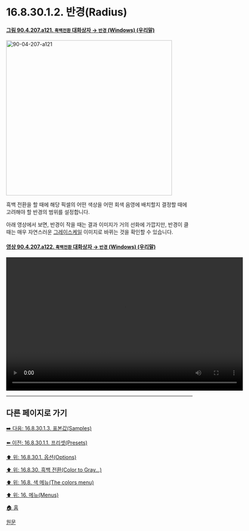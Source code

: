# 16.8.30.1.2. 반경(Radius)

<a id="90-04-207-a121"></a>

#### [그림 90.4.207.a121. `흑백전환` 대화상자 → `반경` (Windows) (우리말)](./90-04-0207-color_to_gray.md#90-04-207-a121)
<img width="448" height="419" alt="90-04-207-a121" src="https://github.com/user-attachments/assets/b4cce4bf-3e4b-4055-9923-c4d49682c666" />

흑백 전환을 할 때에 해당 픽셀의 어떤 색상을 어떤 회색 음영에 배치할지 결정할 때에 고려해야 할 반경의 범위를 설정합니다.

아래 영상에서 보면, 반경이 작을 때는 결과 이미지가 거의 선화에 가깝지만, 반경이 클 때는 매우 자연스러운 [그레이스케일](./19-glossaryx-color_mode_grayscale.md) 이미지로 바뀌는 것을 확인할 수 있습니다.

<a id="90-04-207-a122"></a>

#### [영상 90.4.207.a122. `흑백전환` 대화상자 → `반경` (Windows) (우리말)](./90-04-0207-color_to_gray.md#90-04-207-a122)
<video controls="controls" width="640" height="360" src="https://github.com/user-attachments/assets/ace140a2-bd4e-4e92-8d1a-1653824b8101"></video>

***

## 다른 페이지로 가기

[➡️ 다음: 16.8.30.1.3. 표본값(Samples)](./16-08-30-01-03-samples.md)

[⬅️ 이전: 16.8.30.1.1. 프리셋(Presets)](./16-08-30-01-01-presets.md)

[⬆️ 위: 16.8.30.1. 옵션(Options)](./16-08-30-01-00-options.md)

[⬆️ 위: 16.8.30. 흑백 전환(Color to Gray…)](./16-08-30-00-color-to-gray.md)

[⬆️ 위: 16.8. 색 메뉴(The colors menu)](./16-08-00-the-colors-menu.md)

[⬆️ 위: 16. 메뉴(Menus)](./16-00-menus.md)

[🏠 홈](./00-home.md)

[원문](https://docs.gimp.org/2.10/ko/gimp-filter-c2g.html#idm32592)
